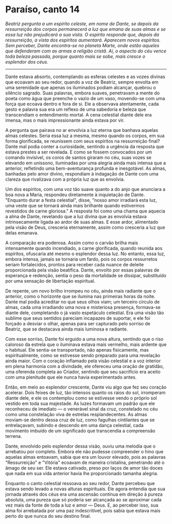 # Paraíso, canto 14

_Beatriz pergunta a um espírito celeste, em nome de Dante, se depois da ressurreição dos corpos permanecerá a luz que emana de suas almas e se essa luz não prejudicará a sua vista. O espírito responde que, depois da ressurreição, a vista dos espíritos aumentará. Aparecem novos espíritos. Sem perceber, Dante encontra-se no planeta Marte, onde estão aqueles que defenderam com as armas a religião cristã. Aí, o aspecto do céu vence toda beleza passada, porque quanto mais se sobe, mais cresce o esplendor dos céus._

---

Dante estava absorto, contemplando as esferas celestes e as vozes divinas que ecoavam ao seu redor, quando a voz de Beatriz, sempre envolta em uma serenidade que apenas os iluminados podiam alcançar, quebrou o silêncio sagrado. Suas palavras, embora suaves, penetravam a mente do poeta como água que preenche o vazio de um vaso, movendo-se com uma força que ecoava dentro e fora de si. Ele a observava atentamente, cada gesto e palavra sua era um reflexo de uma sabedoria e beleza que transcendiam o entendimento mortal. A cena celestial diante dele era imensa, mas o mais impressionante ainda estava por vir.

A pergunta que pairava no ar envolvia a luz eterna que banhava aquelas almas celestes. Seria essa luz a mesma, mesmo quando os corpos, em sua forma glorificada, se reunissem com seus espíritos na ressurreição final? Dante mal podia conter a curiosidade, sentindo a urgência da resposta que estava prestes a ser revelada. E como se fossem convocados por um comando invisível, os coros de santos giraram no céu, suas vozes se elevando em uníssono, iluminadas por uma alegria ainda mais intensa que a anterior, refletindo uma bem-aventurança profunda e inesgotável. As almas, banhadas pelo amor divino, respondiam à indagação de Dante com uma clareza que rivalizava com a própria luz que as envolvia.

Um dos espíritos, com uma voz tão suave quanto a do anjo que anunciara a boa nova a Maria, respondeu diretamente à inquietação de Dante. "Enquanto durar a festa celestial", disse, "nosso amor irradiará esta luz, uma veste que se tornará ainda mais brilhante quando estivermos revestidos de carne gloriosa." A resposta foi como uma chama que aquecia a alma de Dante, revelando que a luz divina que as envolvia estava intrinsecamente ligada ao ardor de suas almas. E esse ardor, alimentado pela visão de Deus, cresceria eternamente, assim como cresceria a luz que delas emanava.

A comparação era poderosa. Assim como o carvão brilha mais intensamente quando incendiado, a carne glorificada, quando reunida aos espíritos, ofuscaria até mesmo o esplendor dessa luz. No entanto, essa luz, embora intensa, jamais se tornaria um fardo, pois os corpos ressurretos seriam fortalecidos, prontos para receber cada nuance de deleite proporcionada pela visão beatífica. Dante, envolto por essas palavras de esperança e redenção, sentia o peso da mortalidade se dissipar, substituído por uma sensação de libertação espiritual.

De repente, um novo brilho irrompeu no céu, ainda mais radiante que o anterior, como o horizonte que se ilumina nas primeiras horas da noite. Dante mal podia acreditar no que seus olhos viam; um terceiro círculo de almas, cada uma irradiando uma nova e misteriosa presença, formava-se diante dele, completando o já vasto espetáculo celestial. Era uma visão tão sublime que seus sentidos pareciam incapazes de suportar, e ele foi forçado a desviar o olhar, apenas para ser capturado pelo sorriso de Beatriz, que se destacava ainda mais luminosa e radiante.

Com esse sorriso, Dante foi erguido a uma nova altura, sentindo que o riso caloroso da estrela que o iluminava estava mais vermelho, mais ardente que o habitual. Ele sentia-se transportado, não apenas fisicamente, mas espiritualmente, como se estivesse sendo preparado para uma revelação ainda maior. Com o coração inflamado pela visão celestial e a voz interior em plena harmonia com a divindade, ele ofereceu uma oração de gratidão, uma oferenda completa ao Criador, sentindo que seu sacrifício era aceito com uma plenitude que ele nunca havia experimentado antes.

Então, em meio ao esplendor crescente, Dante viu algo que fez seu coração acelerar. Dois feixes de luz, tão intensos quanto os raios do sol, irromperam diante dele, e ele os contemplou como se estivesse vendo o próprio sol vestido em toda sua majestade. As luzes formavam um padrão que ele reconheceu de imediato — o venerável sinal da cruz, constelado no céu como uma constelação viva de estrelas resplandecentes. As almas moviam-se dentro dessa cruz de luz, como fagulhas cintilantes que se entrelaçavam, subindo e descendo em uma dança celestial, cada movimento imbuído de um significado que transcendia a compreensão terrena.

Dante, envolvido pelo esplendor dessa visão, ouviu uma melodia que o arrebatou por completo. Embora ele não pudesse compreender o hino que aquelas almas entoavam, sabia que era um louvor elevado, pois as palavras "Ressurreição" e "Vitória" ecoavam de maneira cristalina, penetrando até o âmago de seu ser. Ele estava cativado, preso por laços de amor tão doces que nada em sua vida anterior havia lhe proporcionado tamanha alegria.

Enquanto o canto celestial ressoava ao seu redor, Dante percebeu que estava sendo levado a novas alturas espirituais. Ele agora entendia que sua jornada através dos céus era uma ascensão contínua em direção à pureza absoluta, uma pureza que só poderia ser alcançada ao se aproximar cada vez mais da fonte de toda a luz e amor — Deus. E, ao perceber isso, sua alma foi arrebatada por uma paz indescritível, pois sabia que estava mais perto do que nunca do seu destino final.
